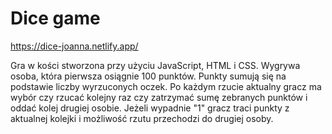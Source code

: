# Dice game
https://dice-joanna.netlify.app/

Gra w kości stworzona przy użyciu JavaScript, HTML i CSS. 
Wygrywa osoba, która pierwsza osiągnie 100 punktów. Punkty sumują się na podstawie liczby wyrzuconych oczek. Po każdym rzucie aktualny gracz ma wybór czy rzucać kolejny raz 
czy zatrzymać sumę zebranych punktów i oddać kolej drugiej osobie. Jeżeli wypadnie "1" gracz traci punkty z aktualnej kolejki i możliwość rzutu przechodzi do 
drugiej osoby.

